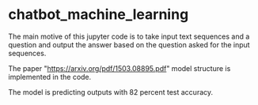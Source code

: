 # chatbot_machine_learning
The main motive of this jupyter code is to take input text sequences and a question and output the answer based on the question asked for the input sequences.

The paper "https://arxiv.org/pdf/1503.08895.pdf" model structure is implemented in the code.

The model is predicting outputs with 82 percent test accuracy.
